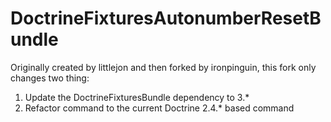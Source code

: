 DoctrineFixturesAutonumberResetBundle
=====================================
Originally created by littlejon and then forked by ironpinguin, this fork only changes two thing:

1. Update the DoctrineFixturesBundle dependency to 3.*
2. Refactor command to the current Doctrine 2.4.* based command